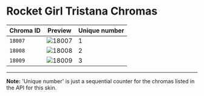 # Rocket Girl Tristana Chromas

| Chroma ID | Preview | Unique number |
|---|---|---|
| `18007` | ![18007](https://raw.communitydragon.org/latest/plugins/rcp-be-lol-game-data/global/default/v1/champion-chroma-images/18/18007.png) | 1 |
| `18008` | ![18008](https://raw.communitydragon.org/latest/plugins/rcp-be-lol-game-data/global/default/v1/champion-chroma-images/18/18008.png) | 2 |
| `18009` | ![18009](https://raw.communitydragon.org/latest/plugins/rcp-be-lol-game-data/global/default/v1/champion-chroma-images/18/18009.png) | 3 |

---

**Note:** 'Unique number' is just a sequential counter for the chromas listed in the API for this skin.